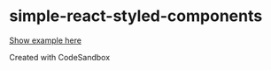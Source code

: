 # simple-react-styled-components

[Show example here ](https://8lwopx9zy2.codesandbox.io/)

Created with CodeSandbox
